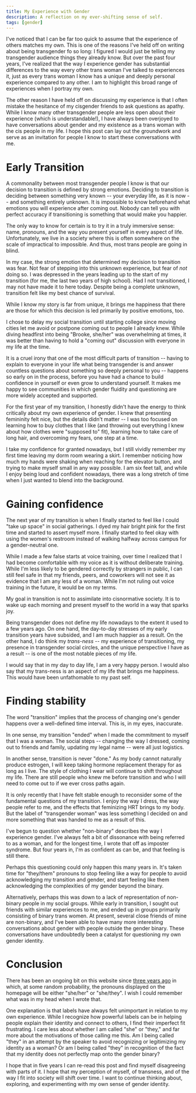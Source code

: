 ```yaml
---
title: My Experience with Gender
description: A reflection on my ever-shifting sense of self.
tags: [gender]
---
```


I've noticed that I can be far too quick to assume that the experience of others matches my own. This is one of the reasons I've held off on writing about being transgender fo so long: I figured I would just be telling my transgender audience things they already know. But over the past four years, I've realized that the way I experience gender has substantial differences to the way every other trans woman I've talked to experiences it, just as every trans woman I know has a unique and deeply personal experience compared to any other. I am to highlight this broad range of experiences when I portray my own.

The other reason I have held off on discussing my experience is that I often mistake the hesitance of my cisgender friends to ask questions as apathy. While I know many other transgender people are less open about their experience (which is understandable!), I have always been overjoyed to have conversations about gender and my existence as a trans woman with the cis people in my life. I hope this post can lay out the groundwork and serve as an invitation for people I know to start these conversations with me.

# Early Transition

A commonality between most transgender people I know is that our decision to transition is defined by strong emotions. Deciding to transition is deciding between something very known -- your everyday life, as it is now -- and something entirely unknown. It is impossible to know beforehand what emotions you will experience after coming out. Nobody can tell you with perfect accuracy if transitioning is something that would make you happier.

The only way to know for certain is to try it in a truly immersive sense: name, pronouns, and the way you present yourself in every aspect of life. Unfortunately, we live in a society where this is often somewhere on the scale of impractical to impossible. And thus, most trans people are going in blind.

In my case, the strong emotion that determined my decision to transition was fear. Not fear of stepping into this unknown experience, but fear of _not_ doing so. I was depressed in the years leading up to the start of my transition (for me, the last two years of high school). Had I not transitioned, I may not have made it to here today. Despite being a complete unknown, transition felt like my best chance of survival.

While I know my story is far from unique, it brings me happiness that there are those for which this decision is led primarily by positive emotions, too.

I chose to delay my social transition until starting college since moving cities let me avoid or postpone coming out to people I already knew. While diving headfirst into being "Brooke, she/her" was overwhelming at times, it was better than having to hold a "coming out" discussion with everyone in my life at the time.

It is a cruel irony that one of the most difficult parts of transition -- having to explain to everyone in your life what being transgender is and answer countless questions about something so deeply personal to you -- happens so early on in the process, before you have had a chance to build confidence in yourself or even grow to understand yourself. It makes me happy to see communities in which gender fluidity and questioning are more widely accepted and supported.

For the first year of my transition, I honestly didn't have the energy to think critically about my own experience of gender. I knew that presenting femininity felt nice, but the details didn't matter -- I was too focused on learning how to buy clothes that I like (and throwing out everything I knew about how clothes were "supposed to" fit), learning how to take care of long hair, and overcoming my fears, one step at a time.

I take my confidence for granted nowadays, but I still vividly remember my first time leaving my dorm room wearing a skirt. I remember noticing how much my hands were shaking when reaching for the elevator button, and trying to make myself small in any way possible. I am six feet tall, and while I enjoy being loud and confident nowadays, there was a long stretch of time when I just wanted to blend into the background.

# Gaining confidence

The next year of my transition is when I finally started to feel like I could "take up space" in social gatherings. I dyed my hair bright pink for the first time and started to assert myself more. I finally started to feel okay with using the women's restroom instead of walking halfway across campus for a gender-neutral one.

While I made a few false starts at voice training, over time I realized that I had become comfortable with my voice as it is without deliberate training. While I'm less likely to be gendered correctly by strangers in public, I can still feel safe in that my friends, peers, and coworkers will not see it as evidence that I am any less of a woman. While I'm not ruling out voice training in the future, it would be on my terms.

My goal in transition is not to assimilate into cisnormative society. It is to wake up each morning and present myself to the world in a way that sparks joy.

Being transgender does not define my life nowadays to the extent it used to a few years ago. On one hand, the day-to-day stresses of my early transition years have subsided, and I am much happier as a result. On the other hand, I do think my _trans-ness_ -- my experience of transitioning, my presence in transgender social circles, and the unique perspective I have as a result -- is one of the most notable pieces of my life.

I would say that in my day to day life, I am a very happy person. I would also say that my trans-ness is an aspect of my life that brings me happiness. This would have been unfathomable to my past self.

# Finding stability

The word "transition" implies that the process of changing one's gender happens over a well-defined time interval. This is, in my eyes, inaccurate.

In one sense, my transition "ended" when I made the commitment to myself that I was a woman. The social steps -- changing the way I dressed, coming out to friends and family, updating my legal name -- were all just logistics.

In another sense, transition is never "done." As my body cannot naturally produce estrogen, I will keep taking hormone replacement therapy for as long as I live. The style of clothing I wear will continue to shift throughout my life. There are still people who knew me before transition and who I will need to come out to if we ever cross paths again.

It is only recently that I have felt stable enough to reconsider some of the fundamental questions of my transition. I enjoy the way I dress, the way people refer to me, and the effects that feminizing HRT brings to my body. But the label of "transgender woman" was less something I decided on and more something that was handed to me as a result of this.

I've begun to question whether "non-binary" describes the way I experience gender. I've always felt a bit of dissonance with being referred to as a woman, and for the longest time, I wrote that off as imposter syndrome. But four years in, I'm as confident as can be, and that feeling is still there.

Perhaps this questioning could only happen this many years in. It's taken time for "they/them" pronouns to stop feeling like a way for people to avoid acknowledging my transition and gender, and start feeling like them acknowledging the complexities of my gender beyond the binary.

Alternatively, perhaps this was down to a lack of representation of non-binary people in my social groups. While early in transition, I sought out friends with similar experiences to me, and ended up in groups primarily consisting of binary trans women. At present, several close friends of mine are non-binary, and I've been able to have many more interesting conversations about gender with people outside the gender binary. These conversations have undoubtedly been a catalyst for questioning my own gender identity.

# Conclusion

There has been an ongoing bit on this website since [three years ago](https://github.com/breqdev/breq.dev/commit/d054f38bb5fc75b07d22fcc479dee654eb7de815) in which, at some random probability, the pronouns displayed on the homepage will be either "she/her" or "she/they". I wish I could remember what was in my head when I wrote that.

One explanation is that labels have always felt unimportant in relation to my own experience. While I recognize how powerful labels can be in helping people explain their identity and connect to others, I find their imperfect fit frustrating. I care less about whether I am called "she" or "they," and far more about the motivations of those calling me this. Am I being called "they" in an attempt by the speaker to avoid recognizing or legitimizing my identity as a woman? Or am I being called "they" in recognition of the fact that my identity does not perfectly map onto the gender binary?

I hope that in five years I can re-read this post and find myself disagreeing with parts of it. I hope that my perception of myself, of transness, and of the way I fit into society will shift over time. I want to continue thinking about, exploring, and experimenting with my own sense of gender identity.
